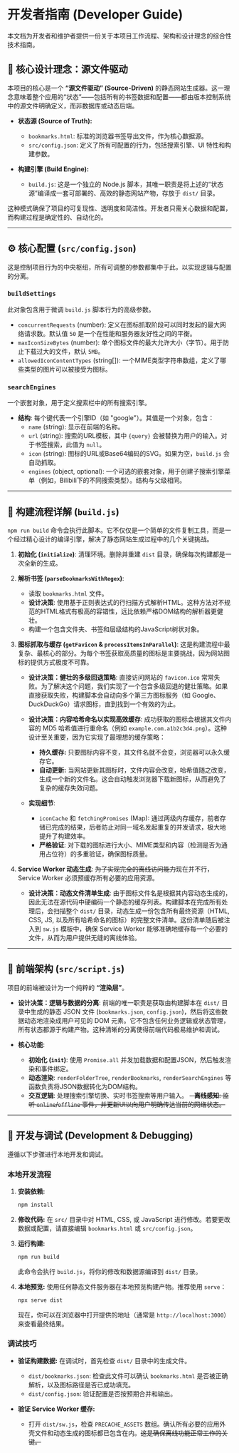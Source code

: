 # 开发者指南 (Developer Guide)

本文档为开发者和维护者提供一份关于本项目工作流程、架构和设计理念的综合性技术指南。

## 🎯 核心设计理念：源文件驱动

本项目的核心是一个 **“源文件驱动” (Source-Driven)** 的静态网站生成器。这一理念意味着整个应用的“状态”——包括所有的书签数据和配置——都由版本控制系统中的源文件明确定义，而非数据库或动态后端。

-   **状态源 (Source of Truth):**
    -   `bookmarks.html`: 标准的浏览器书签导出文件，作为核心数据源。
    -   `src/config.json`: 定义了所有可配置的行为，包括搜索引擎、UI 特性和构建参数。

-   **构建引擎 (Build Engine):**
    -   `build.js`: 这是一个独立的 Node.js 脚本，其唯一职责是将上述的“状态源”编译成一套可部署的、高效的静态网站产物，存放于 `dist/` 目录。

这种模式确保了项目的可复现性、透明度和简洁性。开发者只需关心数据和配置，而构建过程是确定性的、自动化的。

---

## ⚙️ 核心配置 (`src/config.json`)

这是控制项目行为的中央枢纽，所有可调整的参数都集中于此，以实现逻辑与配置的分离。

### `buildSettings`
此对象包含用于微调 `build.js` 脚本行为的高级参数。

-   `concurrentRequests` (number): 定义在图标抓取阶段可以同时发起的最大网络请求数。默认值 `50` 是一个在性能和服务器友好性之间的平衡。
-   `maxIconSizeBytes` (number): 单个图标文件的最大允许大小（字节）。用于防止下载过大的文件，默认 `5MB`。
-   `allowedIconContentTypes` (string[]): 一个MIME类型字符串数组，定义了哪些类型的图片可以被接受为图标。

### `searchEngines`
一个嵌套对象，用于定义搜索栏中的所有搜索引擎。

-   **结构**: 每个键代表一个引擎ID（如 "google"）。其值是一个对象，包含：
    -   `name` (string): 显示在前端的名称。
    -   `url` (string): 搜索的URL模板，其中 `{query}` 会被替换为用户的输入。对于书签搜索，此值为 `null`。
    -   `icon` (string): 图标的URL或Base64编码的SVG。如果为空，`build.js` 会自动抓取。
    -   `engines` (object, optional): 一个可选的嵌套对象，用于创建子搜索引擎菜单（例如，Bilibili下的不同搜索类型）。结构与父级相同。

---

## 📜 构建流程详解 (`build.js`)

`npm run build` 命令会执行此脚本。它不仅仅是一个简单的文件复制工具，而是一个经过精心设计的编译引擎，解决了静态网站生成过程中的几个关键挑战。

1.  **初始化 (`initialize`)**: 清理环境。删除并重建 `dist` 目录，确保每次构建都是一次全新的生成。

2.  **解析书签 (`parseBookmarksWithRegex`)**:
    -   读取 `bookmarks.html` 文件。
    -   **设计决策**: 使用基于正则表达式的行扫描方式解析HTML。这种方法对不规范的HTML格式有极高的容错性，远比依赖严格DOM结构的解析器更健壮。
    -   构建一个包含文件夹、书签和层级结构的JavaScript树状对象。

3.  **图标抓取与缓存 (`getFavicon` & `processItemsInParallel`)**:
    这是构建流程中最复杂、最核心的部分。为每个书签获取高质量的图标是主要挑战，因为网站图标的提供方式极度不可靠。

    -   **设计决策：健壮的多级回退策略**:
        直接访问网站的 `favicon.ico` 常常失败。为了解决这个问题，我们实现了一个包含多级回退的健壮策略。如果直接获取失败，构建脚本会自动向多个第三方图标服务（如 Google、DuckDuckGo）请求图标，直到找到一个有效的为止。

    -   **设计决策：内容哈希命名以实现高效缓存**:
        成功获取的图标会根据其文件内容的 MD5 哈希值进行重命名（例如 `example.com.a1b2c3d4.png`）。这种设计至关重要，因为它实现了最理想的缓存策略：
        -   **持久缓存:** 只要图标内容不变，其文件名就不会变，浏览器可以永久缓存它。
        -   **自动更新:** 当网站更新其图标时，文件内容会改变，哈希值随之改变，生成一个新的文件名。这会自动触发浏览器下载新图标，从而避免了复杂的缓存失效问题。

    -   **实现细节**:
        -   `iconCache` 和 `fetchingPromises` (Map): 通过两级内存缓存，前者存储已完成的结果，后者防止对同一域名发起重复的并发请求，极大地提升了构建效率。
        -   **严格验证**: 对下载的图标进行大小、MIME类型和内容（检测是否为通用占位符）的多重验证，确保图标质量。

4.  **Service Worker 动态生成**:
    ~~为了实现完全的离线访问能力~~现在并不行，Service Worker 必须预缓存所有必要的应用资源。

    -   **设计决策：动态文件清单生成**:
        由于图标文件名是根据其内容动态生成的，因此无法在源代码中硬编码一个静态的缓存列表。构建脚本在完成所有处理后，会扫描整个 `dist/` 目录，动态生成一份包含所有最终资源（HTML, CSS, JS, 以及所有哈希命名的图标）的完整文件清单。这份清单随后被注入到 `sw.js` 模板中，确保 Service Worker 能够准确地缓存每一个必要的文件，从而为用户提供无缝的离线体验。

---

## 🚀 前端架构 (`src/script.js`)

项目的前端被设计为一个纯粹的 **“渲染层”**。

-   **设计决策：逻辑与数据的分离**:
    前端的唯一职责是获取由构建脚本在 `dist/` 目录中生成的静态 JSON 文件 (`bookmarks.json`, `config.json`)，然后将这些数据动态地渲染成用户可见的 DOM 元素。它不包含任何业务逻辑或状态管理，所有状态都源于构建产物。这种清晰的分离使得前端代码极易维护和调试。

-   **核心功能**:
    -   **初始化 (`init`)**: 使用 `Promise.all` 并发加载数据和配置JSON，然后触发渲染和事件绑定。
    -   **动态渲染**: `renderFolderTree`, `renderBookmarks`, `renderSearchEngines` 等函数负责将JSON数据转化为DOM结构。
    -   **交互逻辑**: 处理搜索引擎切换、实时书签搜索等用户输入。
    ~~-   **离线感知**: 监听 `online`/`offline` 事件，并更新UI以向用户明确传达当前的网络状态。~~

---

## 🔧 开发与调试 (Development & Debugging)

遵循以下步骤进行本地开发和调试。

### 本地开发流程

1.  **安装依赖:**
    ```bash
    npm install
    ```

2.  **修改代码:**
    在 `src/` 目录中对 HTML, CSS, 或 JavaScript 进行修改。若要更改数据或配置，请直接编辑 `bookmarks.html` 或 `src/config.json`。

3.  **运行构建:**
    ```bash
    npm run build
    ```
    此命令会执行 `build.js`，将你的修改和数据源编译到 `dist/` 目录。

4.  **本地预览:**
    使用任何静态文件服务器在本地预览构建产物。推荐使用 `serve`：
    ```bash
    npx serve dist
    ```
    现在，你可以在浏览器中打开提供的地址（通常是 `http://localhost:3000`）来查看最终结果。

### 调试技巧

-   **验证构建数据:** 在调试时，首先检查 `dist/` 目录中的生成文件。
    -   `dist/bookmarks.json`: 检查此文件可以确认 `bookmarks.html` 是否被正确解析，以及图标路径是否已成功填充。
    -   `dist/config.json`: 验证配置是否按预期合并和输出。

-   **验证 Service Worker 缓存:**
    -   打开 `dist/sw.js`，检查 `PRECACHE_ASSETS` 数组。确认所有必要的应用外壳文件和动态生成的图标都已包含在内。~~这是确保离线功能正常工作的关键。~~
